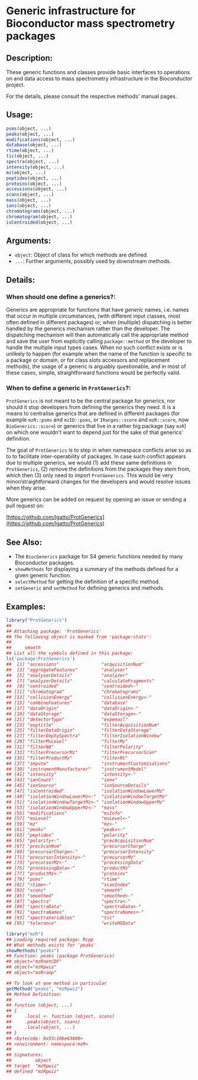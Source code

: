 <!-- README.md is generated from README.Rmd. Please edit that file -->



# Generic infrastructure for Bioconductor mass spectrometry packages

## Description:

These generic functions and classes provide basic interfaces to
operations on and data access to mass spectrometry infrastructure in
the Bioconductor project.

For the details, please consult the respective methods' manual pages.

## Usage:

```r
psms(object, ...)
peaks(object, ...)
modifications(object, ...)
database(object, ...)
rtime(object, ...)
tic(object, ...)
spectra(object, ...)
intensity(object, ...)
mz(object, ...)
peptides(object, ...)
proteins(object, ...)
accessions(object, ...)
scans(object, ...)
mass(object, ...)
ions(object, ...)
chromatograms(object, ...)
chromatogram(object, ...)
isCentroided(object, ...)
```

## Arguments:

- `object`: Object of class for which methods are defined.
- `...`: Further arguments, possibly used by downstream methods.

## Details:

### When should one define a generics?:

Generics are appropriate for functions that have _generic_
names, i.e. names that occur in multiple circumstances, (with
different input classes, most often defined in different
packages) or, when (multiple) dispatching is better handled by
the generics mechanism rather than the developer. The
dispatching mechanism will then automatically call the
appropriate method and save the user from explicitly calling
`package::method` or the developer to handle the multiple input
types cases. When no such conflict exists or is unlikely to
happen (for example when the name of the function is specific to
a package or domain, or for class slots accessors and
replacement methods), the usage of a generic is arguably
questionable, and in most of these cases, simple,
straightforward functions would be perfectly valid.

### When to define a generic in `ProtGenerics`?:

`ProtGenerics` is not meant to be the central package for generics,
nor should it stop developers from defining the generics they need. It
is a means to centralise generics that are defined in different
packages (for example `mzR::psms` and `mzID::psms`, or
`IRanges::score` and `mzR::score`, now `BioGenerics::score`) or
generics that live in a rather big package (say `mzR`) on which one
wouldn't want to depend just for the sake of that generics'
definition.

The goal of `ProtGenerics` is to step in when namespace conflicts
arise so as to to facilitate inter-operability of packages. In case
such conflict appears due to multiple generics, we would (1) add these
same definitions in `ProtGenerics`, (2) remove the definitions from
the packages they stem from, which then (3) only need to import
`ProtGenerics`. This would be very minor/straightforward changes for
the developers and would resolve issues when they arise.

More generics can be added on request by opening an issue or sending a
pull request on:

[https://github.com/lgatto/ProtGenerics](https://github.com/lgatto/ProtGenerics)


## See Also:

- The `BiocGenerics` package for S4 generic functions needed by many
  Bioconductor packages.
- `showMethods` for displaying a summary of the methods defined for a
  given generic function.
- `selectMethod` for getting the definition of a specific method.
- `setGeneric` and `setMethod` for defining generics and methods.

## Examples:


```r
library("ProtGenerics")
## 
## Attaching package: 'ProtGenerics'
## The following object is masked from 'package:stats':
## 
##     smooth
## List all the symbols defined in this package:
ls('package:ProtGenerics')
##  [1] "accessions"                "acquisitionNum"           
##  [3] "aggregateFeatures"         "analyser"                 
##  [5] "analyserDetails"           "analyzer"                 
##  [7] "analyzerDetails"           "calculateFragments"       
##  [9] "centroided"                "centroided<-"             
## [11] "chromatogram"              "chromatograms"            
## [13] "collisionEnergy"           "collisionEnergy<-"        
## [15] "combineFeatures"           "database"                 
## [17] "dataOrigin"                "dataOrigin<-"             
## [19] "dataStorage"               "dataStorage<-"            
## [21] "detectorType"              "expemail"                 
## [23] "exptitle"                  "filterAcquisitionNum"     
## [25] "filterDataOrigin"          "filterDataStorage"        
## [27] "filterEmptySpectra"        "filterIsolationWindow"    
## [29] "filterMsLevel"             "filterMz"                 
## [31] "filterNA"                  "filterPolarity"           
## [33] "filterPrecursorMz"         "filterPrecursorScan"      
## [35] "filterProductMz"           "filterRt"                 
## [37] "impute"                    "instrumentCustomisations" 
## [39] "instrumentManufacturer"    "instrumentModel"          
## [41] "intensity"                 "intensity<-"              
## [43] "ionCount"                  "ions"                     
## [45] "ionSource"                 "ionSourceDetails"         
## [47] "isCentroided"              "isolationWindowLowerMz"   
## [49] "isolationWindowLowerMz<-"  "isolationWindowTargetMz"  
## [51] "isolationWindowTargetMz<-" "isolationWindowUpperMz"   
## [53] "isolationWindowUpperMz<-"  "mass"                     
## [55] "modifications"             "msInfo"                   
## [57] "msLevel"                   "msLevel<-"                
## [59] "mz"                        "mz<-"                     
## [61] "peaks"                     "peaks<-"                  
## [63] "peptides"                  "polarity"                 
## [65] "polarity<-"                "precAcquisitionNum"       
## [67] "precScanNum"               "precursorCharge"          
## [69] "precursorCharge<-"         "precursorIntensity"       
## [71] "precursorIntensity<-"      "precursorMz"              
## [73] "precursorMz<-"             "processingData"           
## [75] "processingData<-"          "productMz"                
## [77] "productMz<-"               "proteins"                 
## [79] "psms"                      "rtime"                    
## [81] "rtime<-"                   "scanIndex"                
## [83] "scans"                     "smooth"                   
## [85] "smoothed"                  "smoothed<-"               
## [87] "spectra"                   "spectra<-"                
## [89] "spectraData"               "spectraData<-"            
## [91] "spectraNames"              "spectraNames<-"           
## [93] "spectraVariables"          "tic"                      
## [95] "tolerance"                 "writeMSData"

library("mzR")
## Loading required package: Rcpp
## What methods exists for 'peaks'
showMethods("peaks")
## Function: peaks (package ProtGenerics)
## object="mzRnetCDF"
## object="mzRpwiz"
## object="mzRramp"

## To look at one method in particular
getMethod("peaks", "mzRpwiz")
## Method Definition:
## 
## function (object, ...) 
## {
##     .local <- function (object, scans) 
##     .peaks(object, scans)
##     .local(object, ...)
## }
## <bytecode: 0x55c106e63600>
## <environment: namespace:mzR>
## 
## Signatures:
##         object   
## target  "mzRpwiz"
## defined "mzRpwiz"
```
